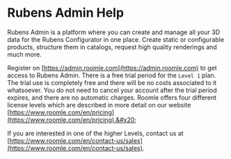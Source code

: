 # Rubens Admin Help

Rubens Admin is a platform where you can create and manage all your 3D data for the Rubens Configurator in one place. Create static or configurable products, structure them in catalogs, request high quality renderings and much more.

Register on [https://admin.roomle.com](https://admin.roomle.com) to get access to Rubens Admin. There is a free trial period for the `Level 1` plan. The trial use is completely free and there will be no costs associated to it whatsoever. You do not need to cancel your account after the trial period expires, and there are no automatic charges. Roomle offers four different license levels which are described in more detail on our website [https://www.roomle.com/en/pricing](https://www.roomle.com/en/pricing).&#x20;

If you are interested in one of the higher Levels, contact us at [https://www.roomle.com/en/contact-us/sales](https://www.roomle.com/en/contact-us/sales).
